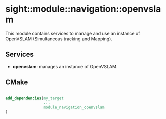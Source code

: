 # sight::module::navigation::openvslam

This module contains services to manage and use an instance of OpenVSLAM (Simultaneous tracking and Mapping).

## Services

- **openvslam**: manages an instance of OpenVSLAM.

## CMake

```cmake

add_dependencies(my_target
                 ...
                 module_navigation_openvslam
)

```
